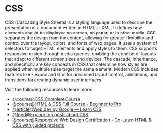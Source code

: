 # CSS

CSS (Cascading Style Sheets) is a styling language used to describe the presentation of a document written in HTML or XML. It defines how elements should be displayed on screen, on paper, or in other media. CSS separates the design from the content, allowing for greater flexibility and control over the layout, colors, and fonts of web pages. It uses a system of selectors to target HTML elements and apply styles to them. CSS supports responsive design through media queries, enabling the creation of layouts that adapt to different screen sizes and devices. The cascade, inheritance, and specificity are key concepts in CSS that determine how styles are applied when multiple rules target the same element. Modern CSS includes features like Flexbox and Grid for advanced layout control, animations, and transitions for creating dynamic user interfaces.

Visit the following resources to learn more:

- [@course@CSS Complete Course](https://youtu.be/n4R2E7O-Ngo)
- [@course@HTML & CSS Full Course - Beginner to Pro](https://www.youtube.com/watch?v=G3e-cpL7ofc)
- [@article@Web.dev by Google — Learn CSS](https://web.dev/learn/css/)
- [@feed@Explore top posts about CSS](https://app.daily.dev/tags/css?ref=roadmapsh)
- [@course@Responsive Web Design Certification - Co-Learn HTML & CSS with guided projects](https://www.freecodecamp.org/learn/2022/responsive-web-design/)
